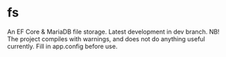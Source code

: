 # fs
An EF Core &amp; MariaDB file storage. Latest development in dev branch. NB! The project compiles with warnings, and does not do anything useful currently. Fill in app.config before use.
